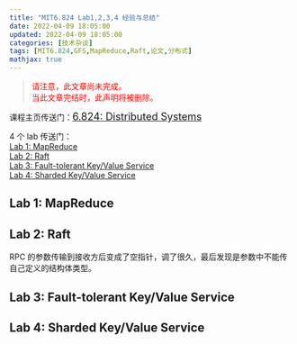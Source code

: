 ```yaml
---
title: "MIT6.824 Lab1,2,3,4 经验与总结"
date: 2022-04-09 18:05:00
updated: 2022-04-09 18:05:00
categories: [技术杂谈]
tags: [MIT6.824,GFS,MapReduce,Raft,论文,分布式]
mathjax: true
---
```






> <font color=red>请注意，此文章尚未完成。</font>  
> <font color=red>当此文章完结时，此声明将被删除。</font>







课程主页传送门：<font size=4px>[6.824: Distributed Systems](http://nil.csail.mit.edu/6.824/2020/)</font>

4 个 lab 传送门：  
[Lab 1: MapReduce](http://nil.csail.mit.edu/6.824/2020/labs/lab-mr.html)  
[Lab 2: Raft](http://nil.csail.mit.edu/6.824/2020/labs/lab-raft.html)  
[Lab 3: Fault-tolerant Key/Value Service](http://nil.csail.mit.edu/6.824/2020/labs/lab-kvraft.html)  
[Lab 4: Sharded Key/Value Service](http://nil.csail.mit.edu/6.824/2020/labs/lab-shard.html)



## Lab 1: MapReduce



## Lab 2: Raft

RPC 的参数传输到接收方后变成了空指针，调了很久，最后发现是参数中不能传自己定义的结构体类型。



## Lab 3: Fault-tolerant Key/Value Service



## Lab 4: Sharded Key/Value Service

